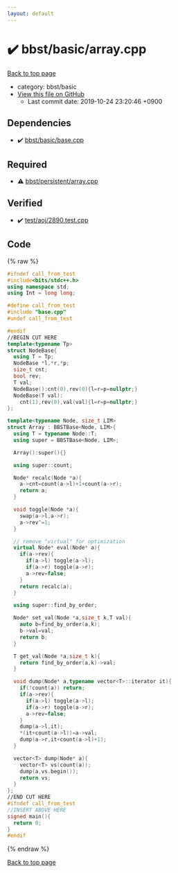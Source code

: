 ```yaml
---
layout: default
---
```


<!-- mathjax config similar to math.stackexchange -->
<script type="text/javascript" async
  src="https://cdnjs.cloudflare.com/ajax/libs/mathjax/2.7.5/MathJax.js?config=TeX-MML-AM_CHTML">
</script>
<script type="text/x-mathjax-config">
  MathJax.Hub.Config({
    TeX: { equationNumbers: { autoNumber: "AMS" }},
    tex2jax: {
      inlineMath: [ ['$','$'] ],
      processEscapes: true
    },
    "HTML-CSS": { matchFontHeight: false },
    displayAlign: "left",
    displayIndent: "2em"
  });
</script>

<script type="text/javascript" src="https://cdnjs.cloudflare.com/ajax/libs/jquery/3.4.1/jquery.min.js"></script>
<script src="https://cdn.jsdelivr.net/npm/jquery-balloon-js@1.1.2/jquery.balloon.min.js" integrity="sha256-ZEYs9VrgAeNuPvs15E39OsyOJaIkXEEt10fzxJ20+2I=" crossorigin="anonymous"></script>
<script type="text/javascript" src="../../../assets/js/copy-button.js"></script>
<link rel="stylesheet" href="../../../assets/css/copy-button.css" />


# :heavy_check_mark: bbst/basic/array.cpp
<a href="../../../index.html">Back to top page</a>

* category: bbst/basic
* <a href="{{ site.github.repository_url }}/blob/master/bbst/basic/array.cpp">View this file on GitHub</a>
    - Last commit date: 2019-10-24 23:20:46 +0900




## Dependencies
* :heavy_check_mark: <a href="base.cpp.html">bbst/basic/base.cpp</a>


## Required
* :warning: <a href="../persistent/array.cpp.html">bbst/persistent/array.cpp</a>


## Verified
* :heavy_check_mark: <a href="../../../verify/test/aoj/2890.test.cpp.html">test/aoj/2890.test.cpp</a>


## Code
{% raw %}
```cpp
#ifndef call_from_test
#include<bits/stdc++.h>
using namespace std;
using Int = long long;

#define call_from_test
#include "base.cpp"
#undef call_from_test

#endif
//BEGIN CUT HERE
template<typename Tp>
struct NodeBase{
  using T = Tp;
  NodeBase *l,*r,*p;
  size_t cnt;
  bool rev;
  T val;
  NodeBase():cnt(0),rev(0){l=r=p=nullptr;}
  NodeBase(T val):
    cnt(1),rev(0),val(val){l=r=p=nullptr;}
};

template<typename Node, size_t LIM>
struct Array : BBSTBase<Node, LIM>{
  using T = typename Node::T;
  using super = BBSTBase<Node, LIM>;

  Array():super(){}

  using super::count;

  Node* recalc(Node *a){
    a->cnt=count(a->l)+1+count(a->r);
    return a;
  }

  void toggle(Node *a){
    swap(a->l,a->r);
    a->rev^=1;
  }

  // remove "virtual" for optimization
  virtual Node* eval(Node* a){
    if(a->rev){
      if(a->l) toggle(a->l);
      if(a->r) toggle(a->r);
      a->rev=false;
    }
    return recalc(a);
  }

  using super::find_by_order;

  Node* set_val(Node *a,size_t k,T val){
    auto b=find_by_order(a,k);
    b->val=val;
    return b;
  }

  T get_val(Node *a,size_t k){
    return find_by_order(a,k)->val;
  }

  void dump(Node* a,typename vector<T>::iterator it){
    if(!count(a)) return;
    if(a->rev){
      if(a->l) toggle(a->l);
      if(a->r) toggle(a->r);
      a->rev=false;
    }
    dump(a->l,it);
    *(it+count(a->l))=a->val;
    dump(a->r,it+count(a->l)+1);
  }

  vector<T> dump(Node* a){
    vector<T> vs(count(a));
    dump(a,vs.begin());
    return vs;
  }
};
//END CUT HERE
#ifndef call_from_test
//INSERT ABOVE HERE
signed main(){
  return 0;
}
#endif

```
{% endraw %}

<a href="../../../index.html">Back to top page</a>

